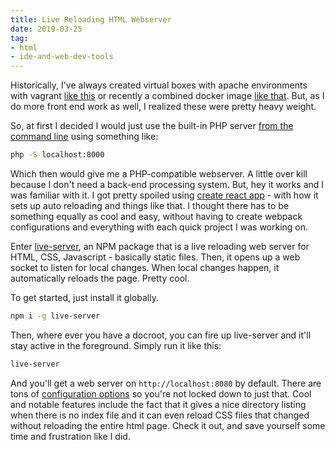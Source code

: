 ```yaml
---
title: Live Reloading HTML Webserver
date: 2019-03-25
tag:
- html
- ide-and-web-dev-tools
---
```

Historically, I've always created virtual boxes with apache environments with vagrant [like this](https://github.com/aaronsaray/local-dev-server) or recently a combined docker image [like that](https://github.com/aaronsaray/docker-lamp-testbed). But, as I do more front end work as well, I realized these were pretty heavy weight.

<!--more-->

So, at first I decided I would just use the built-in PHP server [from the command line](http://php.net/manual/en/features.commandline.webserver.php) using something like:

```bash
php -S localhost:8000
```

Which then would give me a PHP-compatible webserver.  A little over kill because I don't need a back-end processing system.  But, hey it works and I was familiar with it. I got pretty spoiled using [create react app](https://github.com/facebook/create-react-app) - with how it sets up auto reloading and things like that. I thought there has to be something equally as cool and easy, without having to create webpack configurations and everything with each quick project I was working on.

Enter [live-server](https://www.npmjs.com/package/live-server), an NPM package that is a live reloading web server for HTML, CSS, Javascript - basically static files.  Then, it opens up a web socket to listen for local changes.  When local changes happen, it automatically reloads the page.  Pretty cool.

To get started, just install it globally.

```bash
npm i -g live-server
```

Then, where ever you have a docroot, you can fire up live-server and it'll stay active in the foreground.  Simply run it like this:

```bash
live-server
```

And you'll get a web server on `http://localhost:8080` by default.  There are tons of [configuration options](https://www.npmjs.com/package/live-server#usage-from-command-line) so you're not locked down to just that.  Cool and notable features include the fact that it gives a nice directory listing when there is no index file and it can even reload CSS files that changed without reloading the entire html page.  Check it out, and save yourself some time and frustration like I did.